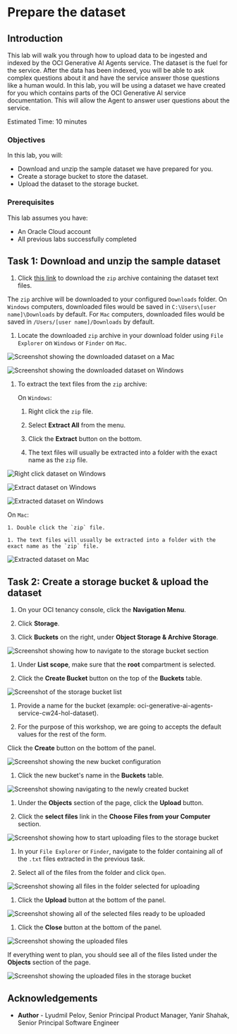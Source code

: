 # Prepare the dataset

## Introduction

This lab will walk you through how to upload data to be ingested and indexed by the OCI Generative AI Agents service.
The dataset is the fuel for the service. After the data has been indexed, you will be able to ask complex questions about it and have the service answer those questions like a human would.
In this lab, you will be using a dataset we have created for you which contains parts of the OCI Generative AI service documentation. This will allow the Agent to answer user questions about the service.

Estimated Time: 10 minutes

### Objectives

In this lab, you will:

* Download and unzip the sample dataset we have prepared for you.
* Create a storage bucket to store the dataset.
* Upload the dataset to the storage bucket.

### Prerequisites

This lab assumes you have:

* An Oracle Cloud account
* All previous labs successfully completed

## Task 1: Download and unzip the sample dataset

1. Click [this link](https://c4u04.objectstorage.us-ashburn-1.oci.customer-oci.com/p/EcTjWk2IuZPZeNnD_fYMcgUhdNDIDA6rt9gaFj_WZMiL7VvxPBNMY60837hu5hga/n/c4u04/b/livelabsfiles/o/labfiles%2Foci-generative-ai-agents-cw24-hol-dataset.zip) to download the `zip` archive containing the dataset text files.

  The `zip` archive will be downloaded to your configured `Downloads` folder.
  On `Windows` computers, downloaded files would be saved in `C:\Users\[user name]\Downloads` by default.
  For `Mac` computers, downloaded files would be saved in `/Users/[user name]/Downloads` by default.

1. Locate the downloaded `zip` archive in your download folder using `File Explorer` on `Windows` or `Finder` on `Mac`.

  ![Screenshot showing the downloaded dataset on a Mac](./images/downloaded-dataset-mac.png)

  ![Screenshot showing the downloaded dataset on Windows](./images/downloaded-dataset-windows.png)

1. To extract the text files from the `zip` archive:

   On `Windows`:

    1. Right click the `zip` file.

    1. Select **Extract All** from the menu.

    1. Click the **Extract** button on the bottom.

    1. The text files will usually be extracted into a folder with the exact name as the `zip` file.

  ![Right click dataset on Windows](./images/right-click-dataset-windows.png)

  ![Extract dataset on Windows](./images/extract-dataset-windows.png)

  ![Extracted dataset on Windows](./images/extracted-dataset-windows.png)

   On `Mac`:

    1. Double click the `zip` file.

    1. The text files will usually be extracted into a folder with the exact name as the `zip` file.

  ![Extracted dataset on Mac](./images/extracted-dataset-mac.png)

## Task 2: Create a storage bucket & upload the dataset

1. On your OCI tenancy console, click the **Navigation Menu**.

1. Click **Storage**.

1. Click **Buckets** on the right, under **Object Storage & Archive Storage**.

  ![Screenshot showing how to navigate to the storage bucket section](./images/buckets-navigation.png)

1. Under **List scope**, make sure that the **root** compartment is selected.

1. Click the **Create Bucket** button on the top of the **Buckets** table.

  ![Screenshot of the storage bucket list](./images/buckets-list.png)

1. Provide a name for the bucket (example: oci-generative-ai-agents-service-cw24-hol-dataset).

1. For the purpose of this workshop, we are going to accepts the default values for the rest of the form.

  Click the **Create** button on the bottom of the panel.

  ![Screenshot showing the new bucket configuration](./images/create-bucket.png)

1. Click the new bucket's name in the **Buckets** table.

  ![Screenshot showing navigating to the newly created bucket](./images/bucket-navigation.png)

1. Under the **Objects** section of the page, click the **Upload** button.

1. Click the **select files** link in the **Choose Files from your Computer** section.

  ![Screenshot showing how to start uploading files to the storage bucket](./images/select-files-navigation.png)

1. In your `File Explorer` or `Finder`, navigate to the folder containing all of the `.txt` files extracted in the previous task.

1. Select all of the files from the folder and click `Open`.

  ![Screenshot showing all files in the folder selected for uploading](./images/select-all-files.png)

1. Click the **Upload** button at the bottom of the panel.

  ![Screenshot showing all of the selected files ready to be uploaded](./images/upload.png)

1. Click the **Close** button at the bottom of the panel.

  ![Screenshot showing the uploaded files](./images/upload-done.png)

If everything went to plan, you should see all of the files listed under the **Objects** section of the page.

![Screenshot showing the uploaded files in the storage bucket](./images/objects-list.png)

## Acknowledgements

* **Author** - Lyudmil Pelov, Senior Principal Product Manager, Yanir Shahak, Senior Principal Software Engineer
